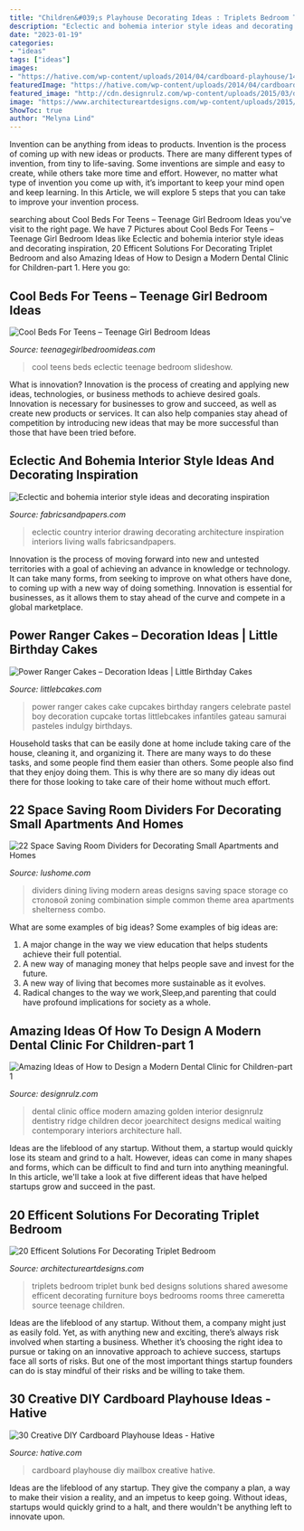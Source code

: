 ```yaml
---
title: "Children&#039;s Playhouse Decorating Ideas : Triplets Bedroom Triplet Bunk Bed Designs Solutions Shared Awesome Efficent Decorating Furniture Boys Bedrooms Rooms Three Cameretta Source Teenage Children"
description: "Eclectic and bohemia interior style ideas and decorating inspiration"
date: "2023-01-19"
categories:
- "ideas"
tags: ["ideas"]
images:
- "https://hative.com/wp-content/uploads/2014/04/cardboard-playhouse/14-mailbox-cardboard-playhouse.jpg"
featuredImage: "https://hative.com/wp-content/uploads/2014/04/cardboard-playhouse/14-mailbox-cardboard-playhouse.jpg"
featured_image: "http://cdn.designrulz.com/wp-content/uploads/2015/03/designrulz-clinic-_kids1.jpg"
image: "https://www.architectureartdesigns.com/wp-content/uploads/2015/05/1310-630x383.jpg"
ShowToc: true
author: "Melyna Lind"
---
```



Invention can be anything from ideas to products.
Invention is the process of coming up with new ideas or products. There are many different types of invention, from tiny to life-saving. Some inventions are simple and easy to create, while others take more time and effort. However, no matter what type of invention you come up with, it’s important to keep your mind open and keep learning. In this Article, we will explore 5 steps that you can take to improve your invention process.

	

		
searching about Cool Beds For Teens – Teenage Girl Bedroom Ideas you've visit to the right page. We have 7 Pictures about Cool Beds For Teens – Teenage Girl Bedroom Ideas like Eclectic and bohemia interior style ideas and decorating inspiration, 20 Efficent Solutions For Decorating Triplet Bedroom and also Amazing Ideas of How to Design a Modern Dental Clinic for Children-part 1. Here you go:
		
    
## Cool Beds For Teens – Teenage Girl Bedroom Ideas

<img loading=lazy src="https://www.teenagegirlbedroomideas.com/wp-content/gallery/cool-beds-for-teens/cool-beds-for-teens-Kids-Eclectic-with-accent-wall-bedside-table.jpg" onerror="this.onerror=null;this.src='https://tse1.mm.bing.net/th?id=OIP.kgp6_3JGDUL_UGzaZ-kcbAHaE7&amp;pid=15.1';" alt="Cool Beds For Teens – Teenage Girl Bedroom Ideas">

_Source: teenagegirlbedroomideas.com_

>cool teens beds eclectic teenage bedroom slideshow. 

	

What is innovation?
Innovation is the process of creating and applying new ideas, technologies, or business methods to achieve desired goals. Innovation is necessary for businesses to grow and succeed, as well as create new products or services. It can also help companies stay ahead of competition by introducing new ideas that may be more successful than those that have been tried before.

    
## Eclectic And Bohemia Interior Style Ideas And Decorating Inspiration

<img loading=lazy src="https://www.fabricsandpapers.com/media/gene-cms/g/l/glebe013.jpg" onerror="this.onerror=null;this.src='https://tse4.mm.bing.net/th?id=OIP.-UocFtqcvVgCytHzoTtz5QHaLI&amp;pid=15.1';" alt="Eclectic and bohemia interior style ideas and decorating inspiration">

_Source: fabricsandpapers.com_

>eclectic country interior drawing decorating architecture inspiration interiors living walls fabricsandpapers. 

	

Innovation is the process of moving forward into new and untested territories with a goal of achieving an advance in knowledge or technology. It can take many forms, from seeking to improve on what others have done, to coming up with a new way of doing something. Innovation is essential for businesses, as it allows them to stay ahead of the curve and compete in a global marketplace.

    
## Power Ranger Cakes – Decoration Ideas | Little Birthday Cakes

<img loading=lazy src="http://www.littlebcakes.com/wp-content/uploads/2014/02/Power-Ranger-Cakes.jpg" onerror="this.onerror=null;this.src='https://tse2.mm.bing.net/th?id=OIP.boN39HizcC8LoYlqcsiB3wHaLG&amp;pid=15.1';" alt="Power Ranger Cakes – Decoration Ideas | Little Birthday Cakes">

_Source: littlebcakes.com_

>power ranger cakes cake cupcakes birthday rangers celebrate pastel boy decoration cupcake tortas littlebcakes infantiles gateau samurai pasteles indulgy birthdays. 

	

Household tasks that can be easily done at home include taking care of the house, cleaning it, and organizing it. There are many ways to do these tasks, and some people find them easier than others. Some people also find that they enjoy doing them. This is why there are so many diy ideas out there for those looking to take care of their home without much effort.

    
## 22 Space Saving Room Dividers For Decorating Small Apartments And Homes

<img loading=lazy src="https://www.lushome.com/wp-content/uploads/2014/04/small-room-dividers-modern-furniture-storage-ideas-4.jpg" onerror="this.onerror=null;this.src='https://tse4.mm.bing.net/th?id=OIP.VZgRKQNR8BMbUQK-RQZEYQAAAA&amp;pid=15.1';" alt="22 Space Saving Room Dividers for Decorating Small Apartments and Homes">

_Source: lushome.com_

>dividers dining living modern areas designs saving space storage со столовой zoning combination simple common theme area apartments shelterness combo. 

	

What are some examples of big ideas?
Some examples of big ideas are: 
1. A major change in the way we view education that helps students achieve their full potential. 
2. A new way of managing money that helps people save and invest for the future. 
3. A new way of living that becomes more sustainable as it evolves. 
4. Radical changes to the way we work,Sleep,and parenting that could have profound implications for society as a whole.

    
## Amazing Ideas Of How To Design A Modern Dental Clinic For Children-part 1

<img loading=lazy src="http://cdn.designrulz.com/wp-content/uploads/2015/03/designrulz-clinic-_kids1.jpg" onerror="this.onerror=null;this.src='https://tse3.mm.bing.net/th?id=OIP._46u3LFquHPKpO4oZxGFjAHaKL&amp;pid=15.1';" alt="Amazing Ideas of How to Design a Modern Dental Clinic for Children-part 1">

_Source: designrulz.com_

>dental clinic office modern amazing golden interior designrulz dentistry ridge children decor joearchitect designs medical waiting contemporary interiors architecture hall. 

	

Ideas are the lifeblood of any startup. Without them, a startup would quickly lose its steam and grind to a halt. However, ideas can come in many shapes and forms, which can be difficult to find and turn into anything meaningful. In this article, we'll take a look at five different ideas that have helped startups grow and succeed in the past.

    
## 20 Efficent Solutions For Decorating Triplet Bedroom

<img loading=lazy src="https://www.architectureartdesigns.com/wp-content/uploads/2015/05/1310-630x383.jpg" onerror="this.onerror=null;this.src='https://tse4.mm.bing.net/th?id=OIP.rUxObDD9XvbRLYgdJibVvQHaEg&amp;pid=15.1';" alt="20 Efficent Solutions For Decorating Triplet Bedroom">

_Source: architectureartdesigns.com_

>triplets bedroom triplet bunk bed designs solutions shared awesome efficent decorating furniture boys bedrooms rooms three cameretta source teenage children. 

	

Ideas are the lifeblood of any startup. Without them, a company might just as easily fold. Yet, as with anything new and exciting, there’s always risk involved when starting a business. Whether it’s choosing the right idea to pursue or taking on an innovative approach to achieve success, startups face all sorts of risks. But one of the most important things startup founders can do is stay mindful of their risks and be willing to take them.

    
## 30 Creative DIY Cardboard Playhouse Ideas - Hative

<img loading=lazy src="https://hative.com/wp-content/uploads/2014/04/cardboard-playhouse/14-mailbox-cardboard-playhouse.jpg" onerror="this.onerror=null;this.src='https://tse1.mm.bing.net/th?id=OIP.4W5J4DGnUj9QQMVffDvzNgHaML&amp;pid=15.1';" alt="30 Creative DIY Cardboard Playhouse Ideas - Hative">

_Source: hative.com_

>cardboard playhouse diy mailbox creative hative. 

	

Ideas are the lifeblood of any startup. They give the company a plan, a way to make their vision a reality, and an impetus to keep going. Without ideas, startups would quickly grind to a halt, and there wouldn't be anything left to innovate upon.

